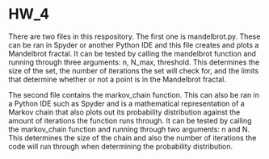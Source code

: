 # HW_4
There are two files in this respository.
The first one is mandelbrot.py. These can be ran in Spyder or another Python IDE and this file creates and plots a Mandelbrot fractal. It can be tested by calling the mandelbrot function and running through three arguments: n, N_max, threshold. This determines the size of the set, the number of iterations the set will check for, and the limits that determine whether or not a point is in the Mandelbrot fractal.

The second file contains the markov_chain function. This can also be ran in a Python IDE such as Spyder and is a mathematical representation of a Markov chain that also plots out its probability distribution against the amount of iterations the function runs through. It can be tested by calling the markov_chain function and running through two arguments: n and N. This determines the size of the chain and also the number of iterations the code will run through when determining the probability distribution.
